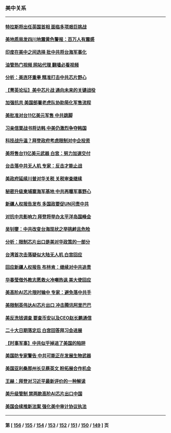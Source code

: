 ### 美中关系
---
#### [特拉斯将出任英国首相 面临多项艰巨挑战](../../pages/nf1412576/n13817670.md?09052045) 
#### [美地质局发四川地震黄色警报：百万人有震感](../../pages/nf1412576/n13817610.md?09052045) 
#### [印度在美中之间选择 批中共将台海军事化](../../pages/nf1412576/n13817426.md?09052045) 
#### [油管热门视频 网站代理 翻墙必看视频](http://209.222.30.114:81/youtube.html?09052045)
#### [分析：美连环重拳 精准打击中共芯片野心](../../pages/nf1412576/n13817007.md?09052045) 
#### [【菁英论坛】美中芯片战 通向未来的关键战役](../../pages/nf1412576/n13817010.md?09052045) 
#### [加强抗共 美国部署老虎队协助简化军售流程](../../pages/nf1412576/n13816978.md?09052045) 
#### [美批准对台11亿美元军售 中共跳脚](../../pages/nf1412576/n13816926.md?09052045) 
#### [习亲信栗战书将访韩 中美仍激烈争夺韩国](../../pages/nf1412576/n13816954.md?09052045) 
#### [科技战升温？拜登政府考虑限制对中企投资](../../pages/nf1412576/n13816661.md?09052045) 
#### [美将售台11亿美元武器 白宫：努力加速交付](../../pages/nf1412576/n13816609.md?09052045) 
#### [台击落中共无人机 专家：反击才能止战](../../pages/nf1412576/n13816357.md?09052045) 
#### [美政府延续川普对华关税 关税审查继续](../../pages/nf1412576/n13816548.md?09052045) 
#### [秘密升级柬埔寨海军基地 中共再曝军事野心](../../pages/nf1412576/n13816464.md?09052045) 
#### [新疆人权报告发布 多国政要促UN问责中共](../../pages/nf1412576/n13816425.md?09052045) 
#### [对抗中共影响力 拜登将举办太平洋岛国峰会](../../pages/nf1412576/n13816412.md?09052045) 
#### [吴钊燮：中共改变台海现状之举挑衅且危险](../../pages/nf1412576/n13815949.md?09052045) 
#### [分析：限制芯片出口是美对华政策的一部分](../../pages/nf1412576/n13815702.md?09052045) 
#### [台湾首次击落疑似大陆无人机 白宫回应](../../pages/nf1412576/n13815711.md?09052045) 
#### [回应新疆人权报告 布林肯：继续对中共追责](../../pages/nf1412576/n13815660.md?09052045) 
#### [华春莹借外教志愿救火冷嘲热讽 美大使回应](../../pages/nf1412576/n13815600.md?09052045) 
#### [美高阶AI芯片限时输中 专家：避免落中共手](../../pages/nf1412576/n13815622.md?09052045) 
#### [美限制英伟达AI芯片出口 冲击腾讯阿里巴巴](../../pages/nf1412576/n13815585.md?09052045) 
#### [美反洗钱调查 要查币安以及CEO赵长鹏通信](../../pages/nf1412576/n13815597.md?09052045) 
#### [二十大日期落定后 白宫回答拜习会进展](../../pages/nf1412576/n13815440.md?09052045) 
#### [【时事军事】中共似乎掉进了美国的陷阱](../../pages/nf1412576/n13814851.md?09052045) 
#### [美国防专家警告 中共可能正在发展生物武器](../../pages/nf1412576/n13815265.md?09052045) 
#### [美国亚利桑那州长见蔡英文 盼拓展合作机会](../../pages/nf1412576/n13815229.md?09052045) 
#### [王赫：拜登对习近平最新评价的一种解读](../../pages/nf1412576/n13815228.md?09052045) 
#### [美升级管制 禁两款高阶AI芯片出口中国](../../pages/nf1412576/n13815145.md?09052045) 
#### [美国会续推新法案 强化美中审计协议执法](../../pages/nf1412576/n13814874.md?09052045) 

---
#### 第 [ [156](./156.md?09052045) / [155](./155.md?09052045) / [154](./154.md?09052045) / [153](./153.md?09052045) / [152](./152.md?09052045) / [151](./151.md?09052045) / [150](./150.md?09052045) / [149](./149.md?09052045) ] 页
